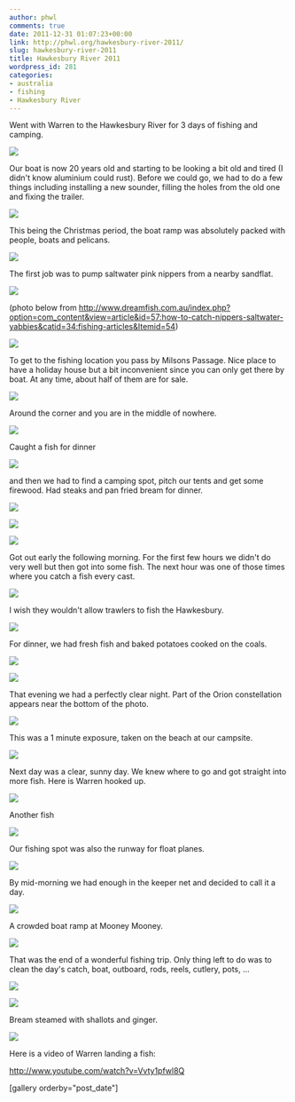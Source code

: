 ```yaml
---
author: phwl
comments: true
date: 2011-12-31 01:07:23+00:00
link: http://phwl.org/hawkesbury-river-2011/
slug: hawkesbury-river-2011
title: Hawkesbury River 2011
wordpress_id: 281
categories:
- australia
- fishing
- Hawkesbury River
---
```


Went with Warren to the Hawkesbury River for 3 days of fishing and camping.

![](http://www.phwl.org/wp-content/uploads/2011/12/PC284255.jpg)

<!-- more -->

Our boat is now 20 years old and starting to be looking a bit old and tired (I didn't know aluminium could rust). Before we could go, we had to do a few things including installing a new sounder, filling the holes from the old one and fixing the trailer.

![](http://www.phwl.org/wp-content/uploads/2011/12/IMG_3807.jpg)

This being the Christmas period, the boat ramp was absolutely packed with people, boats and pelicans.

![](http://www.phwl.org/wp-content/uploads/2011/12/IMG_3852.jpg)

The first job was to pump saltwater pink nippers from a nearby sandflat.

![](http://www.phwl.org/wp-content/uploads/2011/12/IMG_3854.jpg)

(photo below from http://www.dreamfish.com.au/index.php?option=com_content&view=article&id=57:how-to-catch-nippers-saltwater-yabbies&catid=34:fishing-articles&Itemid=54)

![](http://www.phwl.org/wp-content/uploads/2011/12/yabby-08.gif)

To get to the fishing location you pass by Milsons Passage. Nice place to have a holiday house but a bit inconvenient since you can only get there by boat. At any time, about half of them are for sale.

![](http://www.phwl.org/wp-content/uploads/2011/12/IMG_3858.jpg)

Around the corner and you are in the middle of nowhere.

![](http://www.phwl.org/wp-content/uploads/2011/12/IMG_3906.jpg)

Caught a fish for dinner

![](http://www.phwl.org/wp-content/uploads/2011/12/IMG_3837.jpg)

and then we had to find a camping spot, pitch our tents and get some firewood. Had steaks and pan fried bream for dinner.

![](http://www.phwl.org/wp-content/uploads/2011/12/IMG_3871.jpg)

![](http://www.phwl.org/wp-content/uploads/2011/12/IMG_3815.jpg)

![](http://www.phwl.org/wp-content/uploads/2011/12/IMG_3819.jpg)

Got out early the following morning. For the first few hours we didn't do very well but then got into some fish. The next hour was one of those times where you catch a fish every cast.

![](http://www.phwl.org/wp-content/uploads/2011/12/IMG_3842.jpg)

I wish they wouldn't allow trawlers to fish the Hawkesbury.

![](http://www.phwl.org/wp-content/uploads/2011/12/IMG_3902.jpg)

For dinner, we had fresh fish and baked potatoes cooked on the coals.

![](http://www.phwl.org/wp-content/uploads/2011/12/IMG_3879.jpg)

![](http://www.phwl.org/wp-content/uploads/2011/12/IMG_3885.jpg)

That evening we had a perfectly clear night. Part of the Orion constellation appears near the bottom of the photo.

![](http://www.phwl.org/wp-content/uploads/2011/12/PC294266.jpg)

This was a 1 minute exposure, taken on the beach at our campsite.

![](http://www.phwl.org/wp-content/uploads/2011/12/PC294265.jpg)

Next day was a clear, sunny day. We knew where to go and got straight into more fish. Here is Warren hooked up.

![](http://www.phwl.org/wp-content/uploads/2011/12/IMG_3888.jpg)

Another fish

![](http://www.phwl.org/wp-content/uploads/2011/12/IMG_3863.jpg)

Our fishing spot was also the runway for float planes.

![](http://www.phwl.org/wp-content/uploads/2011/12/IMG_3865.jpg)

By mid-morning we had enough in the keeper net and decided to call it a day.

![](http://www.phwl.org/wp-content/uploads/2011/12/IMG_3895.jpg)

A crowded boat ramp at Mooney Mooney.

![](http://www.phwl.org/wp-content/uploads/2011/12/IMG_3908.jpg)

That was the end of a wonderful fishing trip. Only thing left to do was to clean the day's catch, boat, outboard, rods, reels, cutlery, pots, ...

![](http://www.phwl.org/wp-content/uploads/2011/12/IMG_3909.jpg)

![](http://www.phwl.org/wp-content/uploads/2011/12/IMG_3911.jpg)

Bream steamed with shallots and ginger.

![](http://www.phwl.org/wp-content/uploads/2011/12/P1110157.jpg)

Here is a video of Warren landing a fish:

http://www.youtube.com/watch?v=Vvty1pfwl8Q

[gallery orderby="post_date"]

